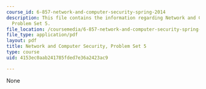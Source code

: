 ```yaml
---
course_id: 6-857-network-and-computer-security-spring-2014
description: This file contains the information regarding Network and Computer Security,
  Problem Set 5.
file_location: /coursemedia/6-857-network-and-computer-security-spring-2014/4153ec0aab241785fded7e36a2423ac9_MIT6_857S14_ps5.pdf
file_type: application/pdf
layout: pdf
title: Network and Computer Security, Problem Set 5
type: course
uid: 4153ec0aab241785fded7e36a2423ac9

---
```

None